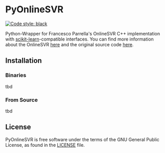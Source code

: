 # PyOnlineSVR

[![Code style: black](https://img.shields.io/badge/code%20style-black-000000.svg)](https://github.com/psf/black)

Python-Wrapper for Francesco Parrella's OnlineSVR C++ implementation with [scikit-learn](https://sklearn.org/)-compatible interfaces.
You can find more information about the OnlineSVR [here](http://onlinesvr.altervista.org/) and the original source code [here](https://github.com/fp2556/onlinesvr/tree/master/c%2B%2B).

## Installation

### Binaries

tbd

### From Source

tbd

## License

PyOnlineSVR is free software under the terms of the GNU General Public License, as found in the [LICENSE](./LICENSE) file.
